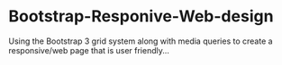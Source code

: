 # Bootstrap-Responive-Web-design
Using the Bootstrap 3 grid system along with media queries to create a responsive/web page that is user friendly...

